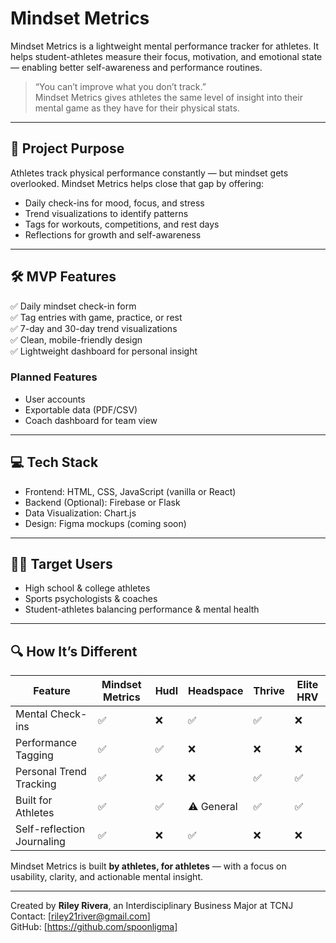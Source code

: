 # Mindset Metrics

Mindset Metrics is a lightweight mental performance tracker for athletes. It helps student-athletes measure their focus, motivation, and emotional state — enabling better self-awareness and performance routines.

> “You can’t improve what you don’t track.”  
> Mindset Metrics gives athletes the same level of insight into their mental game as they have for their physical stats.

---

## 🚀 Project Purpose

Athletes track physical performance constantly — but mindset gets overlooked. Mindset Metrics helps close that gap by offering:

- Daily check-ins for mood, focus, and stress  
- Trend visualizations to identify patterns  
- Tags for workouts, competitions, and rest days  
- Reflections for growth and self-awareness  

---

## 🛠 MVP Features

✅ Daily mindset check-in form  
✅ Tag entries with game, practice, or rest  
✅ 7-day and 30-day trend visualizations  
✅ Clean, mobile-friendly design  
✅ Lightweight dashboard for personal insight  

### Planned Features

- User accounts  
- Exportable data (PDF/CSV)  
- Coach dashboard for team view  

---

## 💻 Tech Stack

- Frontend: HTML, CSS, JavaScript (vanilla or React)  
- Backend (Optional): Firebase or Flask  
- Data Visualization: Chart.js  
- Design: Figma mockups (coming soon)  

---

## 🏃‍♂️ Target Users

- High school & college athletes  
- Sports psychologists & coaches  
- Student-athletes balancing performance & mental health  

---

## 🔍 How It’s Different

| Feature                  | Mindset Metrics | Hudl | Headspace | Thrive | Elite HRV |
|--------------------------|-----------------|------|-----------|--------|-----------|
| Mental Check-ins         | ✅              | ❌   | ✅        | ✅     | ❌        |
| Performance Tagging      | ✅              | ✅   | ❌        | ❌     | ❌        |
| Personal Trend Tracking  | ✅              | ❌   | ❌        | ✅     | ✅        |
| Built for Athletes       | ✅              | ✅   | ⚠️ General| ✅     | ✅        |
| Self-reflection Journaling| ✅             | ❌   | ✅        | ❌     | ❌        |

Mindset Metrics is built **by athletes, for athletes** — with a focus on usability, clarity, and actionable mental insight.

---

Created by **Riley Rivera**, an Interdisciplinary Business Major at TCNJ  
Contact: [riley21river@gmail.com]  
GitHub: [https://github.com/spoonligma]


